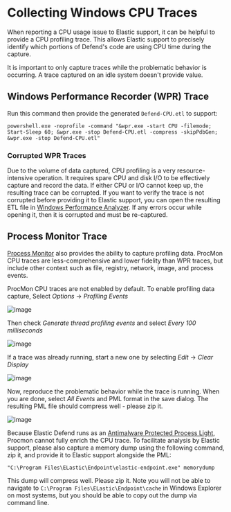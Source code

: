 # Collecting Windows CPU Traces

When reporting a CPU usage issue to Elastic support, it can be helpful to provide a CPU profiling trace.  This allows Elastic support to precisely identify which portions of Defend's code are using CPU time during the capture.

It is important to only capture traces while the problematic behavior is occurring.  A trace captured on an idle system doesn't provide value.

## Windows Performance Recorder (WPR) Trace

Run this command then provide the generated `Defend-CPU.etl` to support:
```
powershell.exe -noprofile -command "&wpr.exe -start CPU -filemode; Start-Sleep 60; &wpr.exe -stop Defend-CPU.etl -compress -skipPdbGen; &wpr.exe -stop Defend-CPU.etl"
```

### Corrupted WPR Traces
Due to the volume of data captured, CPU profiling is a very resource-intensive operation.  It requires spare CPU and disk I/O to be effectively capture and record the data.  If either CPU or I/O cannot keep up, the resulting trace can be corrupted.  If you want to verify the trace is not corrupted before providing it to Elastic support, you can open the resulting ETL file in [Windows Performance Analyzer](https://learn.microsoft.com/en-us/windows-hardware/test/wpt/windows-performance-analyzer).  If any errors occur while opening it, then it is corrupted and must be re-captured.

## Process Monitor Trace 
[Process Monitor](https://learn.microsoft.com/en-us/sysinternals/downloads/procmon) also provides the ability to capture profiling data.  ProcMon CPU traces are less-comprehensive and lower fidelity than WPR traces, but include other context such as file, registry, network, image, and process events.

ProcMon CPU traces are not enabled by default.  To enable profiling data capture, Select *Options* -> *Profiling Events*

![image](https://github.com/user-attachments/assets/8d79cab5-a425-4fe8-8016-107b76bfa3c0)

Then check *Generate thread profiling events* and select *Every 100 milliseconds*

![image](https://github.com/user-attachments/assets/25113c84-2ebb-4f0b-8373-fb682489dbe6)

If a trace was already running, start a new one by selecting *Edit* -> *Clear Display*

![image](https://github.com/user-attachments/assets/2155763c-c447-4ea6-9791-b58ff1a46b58)

Now, reproduce the problematic behavior while the trace is running.  When you are done, select *All Events* and PML format in the save dialog.  The resulting PML file should compress well - please zip it.

![image](https://github.com/user-attachments/assets/8ecbc63f-3f09-4175-aa1a-b61a33cfdbd9)

Because Elastic Defend runs as an [Antimalware Protected Process Light](https://learn.microsoft.com/en-us/windows/win32/services/protecting-anti-malware-services-), Procmon cannot fully enrich the CPU trace.  To facilitate analysis by Elastic support, please also capture a memory dump using the following command, zip it, and provide it to Elastic support alongside the PML:
```
"C:\Program Files\ELastic\Endpoint\elastic-endpoint.exe" memorydump
```

This dump will compress well.  Please zip it.  Note you will not be able to navigate to `C:\Program Files\ELastic\Endpoint\cache` in Windows Explorer on most systems, but you should be able to copy out the dump via command line.
